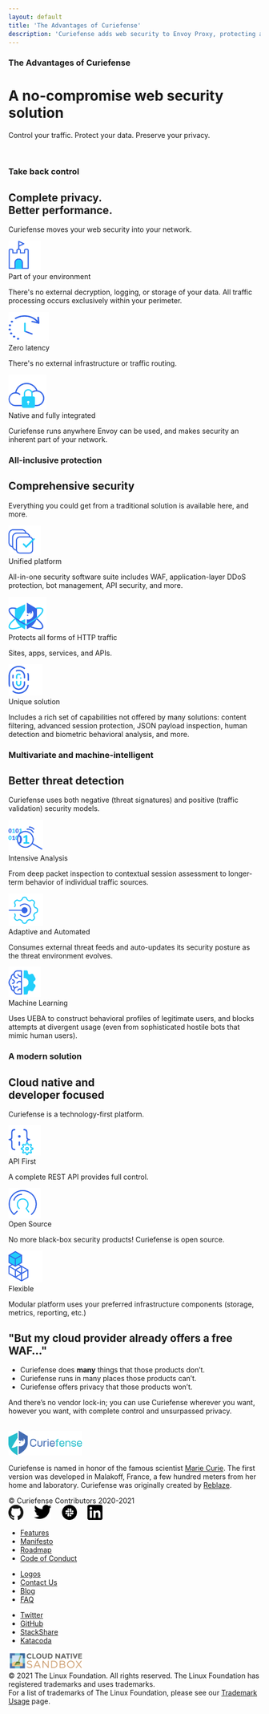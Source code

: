 ```yaml
---
layout: default
title: 'The Advantages of Curiefense'
description: 'Curiefense adds web security to Envoy Proxy, protecting apps, sites, services, and APIs. Here are its advantages compared to other web security solutions.'
---
```


<div class="wrapper">
    <div class="hero-nohome advantages">
      <div class="container w-container">
        <div class="hero-row nohome">
          <div class="row flex-vertical w-row">
            <div class="w-col w-col-6 w-col-stack">
              <div class="item-vertical level-one first">
                <div class="item-vertical first">
                  <h3 class="heading-2 contrast">The Advantages of Curiefense</h3>
                  <h1 class="hero-title nohome contrast">A no-compromise web security solution</h1>
                </div>
                <div class="item-vertical">
                  <p class="paragraph hero-paragraph contrast">Control your traffic. Protect your data. Preserve your privacy.<br></p>
                </div>
              </div>
            </div>
            <div class="no-paddings w-col w-col-6 w-col-stack">
              <div class="hero-image-nohome"><img src="/images/isometric_white_bg-06-06.png" srcset="images/isometric_white_bg-06-06-p-500.png 500w, images/isometric_white_bg-06-06-p-800.png 800w, images/isometric_white_bg-06-06-p-1080.png 1080w, images/isometric_white_bg-06-06-p-1600.png 1600w, images/isometric_white_bg-06-06-p-3200.png 3200w, images/isometric_white_bg-06-06.png 6580w" height="" sizes="(max-width: 479px) 93vw, (max-width: 767px) 92vw, (max-width: 991px) 96vw, 610px" alt=""></div>
            </div>
          </div>
        </div>
      </div>
    </div>
    <div class="section columns-icons">
      <div class="container w-container">
        <div class="item-vertical first">
          <h3 class="heading-2">Take back control</h3>
          <h2 class="heading-3">Complete privacy. <br>Better performance.</h2>
          <div class="item-vertical">
            <p class="paragraph hero-paragraph">Curiefense moves your web security into your network.<br></p>
          </div>
        </div>
        <div class="item-vertical">
          <div class="w-layout-grid columns-icons-grid">
            <div class="columns-icons-box">
              <div class="columns-icons-icon-wrapper"><img src="/images/castle_1.svg" loading="lazy" height="60" alt=""></div>
              <div class="item-vertical">
                <div class="list-item-title">Part of your environment</div>
                <p class="paragraph">There&#x27;s no external decryption, logging, or storage of your data. All traffic processing occurs exclusively within your perimeter.<br></p>
              </div>
            </div>
            <div class="columns-icons-box">
              <div class="columns-icons-icon-wrapper"><img src="/images/speed_1.svg" loading="lazy" height="60" width="81" alt=""></div>
              <div class="item-vertical">
                <div class="list-item-title">Zero latency</div>
                <p class="paragraph">There&#x27;s no external infrastructure or traffic routing.<br></p>
              </div>
            </div>
            <div class="columns-icons-box">
              <div class="columns-icons-icon-wrapper"><img src="/images/locked_1.svg" loading="lazy" height="70" alt=""></div>
              <div class="item-vertical">
                <div class="list-item-title">Native and fully integrated</div>
                <p class="paragraph">Curiefense runs anywhere Envoy can be used, and makes security an inherent part of your network.<br></p>
              </div>
            </div>
          </div>
        </div>
      </div>
    </div>
    <div class="section columns-icons contrast">
      <div class="container w-container">
        <div class="item-vertical first">
          <h3 class="heading-2 contrast">All-inclusive protection</h3>
          <h2 class="heading-3 contrast">Comprehensive security</h2>
          <div class="item-vertical">
            <p class="paragraph hero-paragraph contrast">Everything you could get from a traditional solution is available here, and more.<br></p>
          </div>
        </div>
        <div class="item-vertical">
          <div class="w-layout-grid columns-icons-grid">
            <div class="columns-icons-box">
              <div class="columns-icons-icon-wrapper"><img src="/images/checklist.svg" loading="lazy" height="60" alt=""></div>
              <div class="item-vertical">
                <div class="list-item-title contrast">Unified platform</div>
                <p class="paragraph contrast">All-in-one security software suite includes WAF, application-layer DDoS protection, bot management, API security, and more.<br></p>
              </div>
            </div>
            <div class="columns-icons-box">
              <div class="columns-icons-icon-wrapper"><img src="/images/shield-logo.svg" loading="lazy" height="70" alt=""></div>
              <div class="item-vertical">
                <div class="list-item-title contrast">Protects all forms of HTTP traffic</div>
                <p class="paragraph contrast">Sites, apps, services, and APIs.<br></p>
              </div>
            </div>
            <div class="columns-icons-box">
              <div class="columns-icons-icon-wrapper"><img src="/images/unique.svg" loading="lazy" height="63" alt=""></div>
              <div class="item-vertical">
                <div class="list-item-title contrast">Unique solution</div>
                <p class="paragraph contrast">Includes a rich set of capabilities not offered by many solutions: content filtering, advanced session protection, JSON payload inspection, human detection and biometric behavioral analysis, and more.<br></p>
              </div>
            </div>
          </div>
        </div>
      </div>
    </div>
    <div class="section columns-icons">
      <div class="container w-container">
        <div class="item-vertical first">
          <h3 class="heading-2">Multivariate and machine-intelligent</h3>
          <h2 class="heading-3">Better threat detection</h2>
          <div class="item-vertical">
            <p class="paragraph hero-paragraph">Curiefense uses both negative (threat signatures) and positive (traffic validation) security models.<br></p>
          </div>
        </div>
        <div class="item-vertical">
          <div class="w-layout-grid columns-icons-grid">
            <div class="columns-icons-box">
              <div class="columns-icons-icon-wrapper"><img src="/images/inspection.svg" loading="lazy" height="65" alt=""></div>
              <div class="item-vertical">
                <div class="list-item-title">Intensive Analysis</div>
                <p class="paragraph">From deep packet inspection to contextual session assessment to longer-term behavior of individual traffic sources.<br></p>
              </div>
            </div>
            <div class="columns-icons-box">
              <div class="columns-icons-icon-wrapper"><img src="/images/autoupdates.svg" loading="lazy" height="65" alt=""></div>
              <div class="item-vertical">
                <div class="list-item-title">Adaptive and Automated</div>
                <p class="paragraph">Consumes external threat feeds and auto-updates its security posture as the threat environment evolves.<br></p>
              </div>
            </div>
            <div class="columns-icons-box">
              <div class="columns-icons-icon-wrapper"><img src="/images/machine-learning.svg" loading="lazy" height="60" alt=""></div>
              <div class="item-vertical">
                <div class="list-item-title">Machine Learning</div>
                <p class="paragraph">Uses UEBA to construct behavioral profiles of legitimate users, and blocks attempts at divergent usage (even from sophisticated hostile bots that mimic human users).<br></p>
              </div>
            </div>
          </div>
        </div>
      </div>
    </div>
    <div class="section columns-icons white">
      <div class="container w-container">
        <div class="item-vertical first">
          <h3 class="heading-2">A modern solution</h3>
          <h2 class="heading-3">Cloud native and <br>developer focused</h2>
          <div class="item-vertical">
            <p class="paragraph hero-paragraph">Curiefense is a technology-first platform.<br></p>
          </div>
        </div>
        <div class="item-vertical">
          <div class="w-layout-grid columns-icons-grid">
            <div class="columns-icons-box">
              <div class="columns-icons-icon-wrapper"><img src="/images/API.svg" loading="lazy" height="60" alt=""></div>
              <div class="item-vertical">
                <div class="list-item-title">API First</div>
                <p class="paragraph">A complete REST API provides full control.<br></p>
              </div>
            </div>
            <div class="columns-icons-box">
              <div class="columns-icons-icon-wrapper"><img src="/images/open-source.svg" loading="lazy" height="60" alt=""></div>
              <div class="item-vertical">
                <div class="list-item-title">Open Source</div>
                <p class="paragraph">No more black-box security products! Curiefense is open source.<br></p>
              </div>
            </div>
            <div class="columns-icons-box">
              <div class="columns-icons-icon-wrapper"><img src="/images/modular.svg" loading="lazy" height="64" alt=""></div>
              <div class="item-vertical">
                <div class="list-item-title">Flexible</div>
                <p class="paragraph">Modular platform uses your preferred infrastructure components (storage, metrics, reporting, etc.)<br></p>
              </div>
            </div>
          </div>
        </div>
      </div>
    </div>
    <div class="section waf">
      <div class="container w-container">
        <div class="row-section flex-vertical w-row">
          <div class="w-col w-col-11">
            <div class="item-vertical first">
              <h2 class="heading-3">&quot;But my cloud provider already offers a free WAF…&quot;</h2>
              <div class="item-vertical"></div>
            </div>
            <div class="item-vertical">
              <ul role="list" class="list">
                <li class="list-item alt">
                  <div class="paragraph">Curiefense does <strong class="bold-text-2">many</strong> things that those products don’t.</div>
                </li>
                <li class="list-item alt">
                  <div class="paragraph">Curiefense runs in many places those products can’t.</div>
                </li>
                <li class="list-item alt">
                  <div class="paragraph">Curiefense offers privacy that those products won’t.</div>
                </li>
              </ul>
            </div>
            <div class="item-vertical">
              <p class="paragraph">And there’s no vendor lock-in; you can use Curiefense wherever you want, however you want, with complete control and unsurpassed privacy.<br><br></p>
            </div>
          </div>
          <div class="w-col w-col-1"></div>
        </div>
      </div>
    </div>
    <div class="section footer">
      <div class="container w-container">
        <div class="w-row">
          <div class="w-col w-col-4"><img src="/images/curie-01.svg" width="147" alt="">
            <div class="footer-description">
              <p class="paragraph">Curiefense is named in honor of the famous scientist <a href="marie-curie" target="_blank">Marie Curie</a>. The first version was developed in Malakoff, France, a few hundred meters from her home and laboratory. Curiefense was originally created by <a href="https://www.reblaze.com/" target="_blank">Reblaze</a>.<br></p>
            </div>
            <div class="footer-copyright">© Curiefense Contributors 2020-2021</div>
            <div class="columns w-row">
              <div class="w-col w-col-2 w-col-small-3 w-col-tiny-3">
                <a href="https://github.com/curiefense" target="_blank" class="w-inline-block"><img src="/images/github.svg" loading="lazy" width="30" alt=""></a>
              </div>
              <div class="w-col w-col-2 w-col-small-3 w-col-tiny-3">
                <a href="https://twitter.com/curiefense" target="_blank" class="w-inline-block"><img src="/images/twitter.svg" loading="lazy" width="35" alt=""></a>
              </div>
              <div class="w-col w-col-2 w-col-small-3 w-col-tiny-3">
                <a href="https://join.slack.com/t/curiefense/shared_invite/zt-nc8lyrjo-JJoY2mwrqNOfkmoA6ycTHg" target="_blank" class="w-inline-block"><img src="/images/slack.svg" loading="lazy" width="30" alt=""></a>
              </div>
              <div class="w-col w-col-6 w-col-small-3 w-col-tiny-3">
                <a href="https://www.linkedin.com/company/curiefense" target="_blank" class="w-inline-block"><img src="/images/linkedin.svg" loading="lazy" width="30" alt=""></a>
              </div>
            </div>
          </div>
          <div class="w-col w-col-2"></div>
          <div class="w-col w-col-2">
            <ul role="list" class="footer-list">
              <li class="footer-list-item">
                <a href="features" class="footer-list-item-link">Features</a>
              </li>
              <li class="footer-list-item">
                <a href="manifesto" class="footer-list-item-link">Manifesto</a>
              </li>
              <li class="footer-list-item">
                <a href="https://github.com/curiefense/curiefense/blob/master/ROADMAP.md" target="_blank" class="footer-list-item-link">Roadmap</a>
              </li>
              <li class="footer-list-item">
                <a href="https://github.com/curiefense/curiefense/blob/master/CODE_OF_CONDUCT.md" target="_blank" class="footer-list-item-link">Code of Conduct</a>
              </li>
            </ul>
          </div>
          <div class="w-col w-col-2">
            <ul role="list" class="footer-list second">
              <li class="footer-list-item">
                <a href="https://github.com/cncf/artwork/blob/master/examples/sandbox.md#curiefense-logos" target="_blank" class="footer-list-item-link">Logos</a>
              </li>
              <li class="footer-list-item">
                <a href="contact-us" class="footer-list-item-link">Contact Us</a>
              </li>
              <li class="footer-list-item">
                <a href="blog" class="footer-list-item-link">Blog</a>
              </li>
              <li class="footer-list-item">
                <a href="faq" class="footer-list-item-link">FAQ</a>
              </li>
            </ul>
          </div>
          <div class="w-col w-col-2">
            <ul role="list" class="footer-list second">
              <li class="footer-list-item">
                <a href="https://twitter.com/curiefense" target="_blank" class="footer-list-item-link">Twitter</a>
              </li>
              <li class="footer-list-item">
                <a href="https://github.com/curiefense/curiefense" target="_blank" class="footer-list-item-link">GitHub</a>
              </li>
              <li class="footer-list-item">
                <a href="https://stackshare.io/curiefense/curiefense" target="_blank" class="footer-list-item-link">StackShare</a>
              </li>
              <li class="footer-list-item">
                <a href="https://www.katacoda.com/curiefense" target="_blank" class="footer-list-item-link">Katacoda</a>
              </li>
            </ul>
          </div>
        </div>
      </div>
      <div class="container-2 w-container">
        <a href="https://www.cncf.io/sandbox-projects/" target="_blank" class="w-inline-block"><img src="/images/cncf-sandbox-horizontal-color.svg" loading="lazy" width="150" alt="" class="image-8"></a>
      </div>
      <div class="w-container">
        <div class="text-block-4">© 2021 The Linux Foundation. All rights reserved. The Linux Foundation has registered trademarks and uses trademarks. <br>For a list of trademarks of The Linux Foundation, please see our <a href="https://www.linuxfoundation.org/en/trademark-usage/" target="_blank">Trademark Usage</a> page.</div>
      </div>
    </div>
  </div>
  <script src="https://d3e54v103j8qbb.cloudfront.net/js/jquery-3.5.1.min.dc5e7f18c8.js?site=5f906e60f009d620eb2024dd" type="text/javascript" integrity="sha256-9/aliU8dGd2tb6OSsuzixeV4y/faTqgFtohetphbbj0=" crossorigin="anonymous"></script>
  <script src="/js/curiefense.js" type="text/javascript"></script>
  <!-- [if lte IE 9]><script src="https://cdnjs.cloudflare.com/ajax/libs/placeholders/3.0.2/placeholders.min.js"></script><![endif] -->